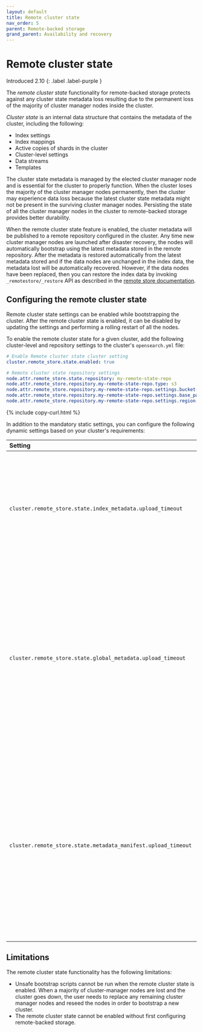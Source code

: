 ```yaml
---
layout: default
title: Remote cluster state
nav_order: 5
parent: Remote-backed storage
grand_parent: Availability and recovery
---
```


# Remote cluster state

Introduced 2.10
{: .label .label-purple }

The _remote cluster state_ functionality for remote-backed storage protects against any cluster state metadata loss resulting due to the permanent loss of the majority of cluster manager nodes inside the cluster.

_Cluster state_ is an internal data structure that contains the metadata of the cluster, including the following: 
- Index settings 
- Index mappings 
- Active copies of shards in the cluster 
- Cluster-level settings
- Data streams
- Templates

The cluster state metadata is managed by the elected cluster manager node and is essential for the cluster to properly function. When the cluster loses the majority of the cluster manager nodes permanently, then the cluster may experience data loss because the latest cluster state metadata might not be present in the surviving cluster manager nodes. Persisting the state of all the cluster manager nodes in the cluster to remote-backed storage provides better durability.

When the remote cluster state feature is enabled, the cluster metadata will be published to a remote repository configured in the cluster.
Any time new cluster manager nodes are launched after disaster recovery, the nodes will automatically bootstrap using the latest metadata stored in the remote repository. 
After the metadata is restored automatically from the latest metadata stored and if the data nodes are unchanged in the index data, the metadata lost will be automatically recovered. However, if the data nodes have been replaced, then you can restore the index data by invoking `_remotestore/_restore` API as described in the [remote store documentation]({{site.url}}{{site.baseurl}}/tuning-your-cluster/availability-and-recovery/remote-store/index/).

## Configuring the remote cluster state

Remote cluster state settings can be enabled while bootstrapping the cluster. After the remote cluster state is enabled, it can be disabled by updating the settings and performing a rolling restart of all the nodes.

To enable the remote cluster state for a given cluster, add the following cluster-level and repository settings to the cluster's `opensearch.yml` file:

```yml
# Enable Remote cluster state cluster setting
cluster.remote_store.state.enabled: true

# Remote cluster state repository settings
node.attr.remote_store.state.repository: my-remote-state-repo
node.attr.remote_store.repository.my-remote-state-repo.type: s3
node.attr.remote_store.repository.my-remote-state-repo.settings.bucket: <Bucket Name 3>
node.attr.remote_store.repository.my-remote-state-repo.settings.base_path: <Bucket Base Path 3>
node.attr.remote_store.repository.my-remote-state-repo.settings.region: <Bucket region>
```
{% include copy-curl.html %}

In addition to the mandatory static settings, you can configure the following dynamic settings based on your cluster's requirements:

Setting | Default | Description
:--- | :--- | :---
`cluster.remote_store.state.index_metadata.upload_timeout` | 20s | The amount of time to wait for index metadata upload to complete. Note that index metadata for separate indexes is uploaded in parallel.
`cluster.remote_store.state.global_metadata.upload_timeout` | 20s | The amount of time to wait for global metadata upload to complete. Global metadata contains metadata that applies on a global-level, such as templates, cluster settings, data stream metadata and repository metadata.
`cluster.remote_store.state.metadata_manifest.upload_timeout` | 20s | The amount of time to wait for the manifest file upload to complete. The manifest file contains the details for each of the files uploaded about a single cluster state, both index metadata files and global metadata files. 


## Limitations

The remote cluster state functionality has the following limitations:
- Unsafe bootstrap scripts cannot be run when the remote cluster state is enabled. When a majority of cluster-manager nodes are lost and the cluster goes down, the user needs to replace any remaining cluster manager nodes and reseed the nodes in order to bootstrap a new cluster.
- The remote cluster state cannot be enabled without first configuring remote-backed storage.
